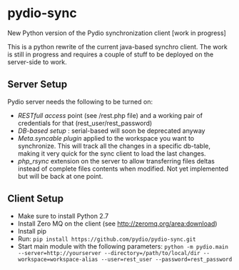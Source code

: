 pydio-sync
==========

New Python version of the Pydio synchronization client [work in progress]

This is a python rewrite of the current java-based synchro client. The work is still in progress and requires a couple of stuff to be deployed on the server-side to work. 

Server Setup
--
Pydio server needs the following to be turned on:
 * *RESTfull access* point (see /rest.php file) and a working pair of credentials for that (rest_user/rest_password)
 * *DB-based setup* : serial-based will soon be deprecated anyway
 * *Meta.syncable plugin* applied to the workspace you want to synchronize. This will track all the changes in a specific db-table, making it very quick for the sync client to load the last changes.
 * *php_rsync* extension on the server to allow transferring files deltas instead of complete files contents when modified. Not yet implemented but will be back at one point.

Client Setup
-- 
 * Make sure to install Python 2.7
 * Install Zero MQ on the client (see http://zeromq.org/area:download)
 * Install pip
 * Run: ```pip install https://github.com/pydio/pydio-sync.git```
 * Start main module with the following parameters: ```python -m pydio.main --server=http://yourserver --directory=/path/to/local/dir --workspace=workspace-alias --user=rest_user --password=rest_password```

